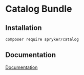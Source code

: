 # Catalog Bundle

## Installation

```
composer require spryker/catalog
```

## Documentation

[Documentation](http://spryker.github.io)
